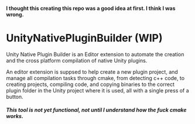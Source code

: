 #### I thought this creating this repo was a good idea at first. I think I was wrong.

# UnityNativePluginBuilder (WIP)
Unity Native Plugin Builder is an Editor extension to automate the creation and the cross platform compilation of native Unity plugins.

An editor extension is suppsed to help create a new plugin project, and manage all compilation tasks through cmake, from detecting c++ code, to creating projects, compiling code, and copying binaries to the correct plugin folder in the Unity project where it is used, all with a single press of a button.

##### This tool is not yet functional, not until I understand how the fuck cmake works.

